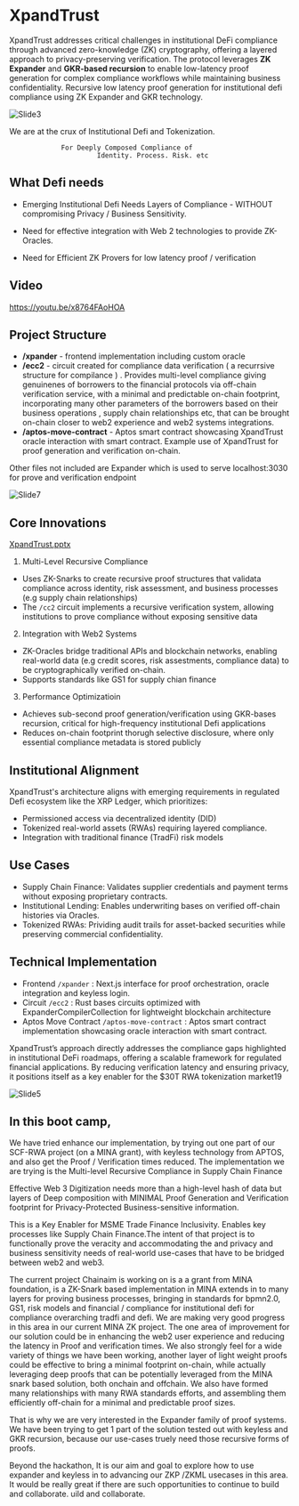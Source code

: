 # XpandTrust

XpandTrust addresses critical challenges in institutional DeFi compliance through advanced zero-knowledge (ZK) cryptography, offering a layered approach to privacy-preserving verification. The protocol leverages **ZK Expander** and **GKR-based recursion** to enable low-latency proof generation for complex compliance workflows while maintaining business confidentiality.
Recursive low latency proof generation for institutional defi compliance using ZK Expander and GKR technology.


![Slide3](https://github.com/user-attachments/assets/02a0e6b7-2f7b-45ae-b038-6582ccce1f7b)


We are at the crux of Institutional Defi and Tokenization.

                 For Deeply Composed Compliance of
    		              Identity. Process. Risk. etc

## What Defi needs
- Emerging Institutional Defi Needs Layers of Compliance - WITHOUT compromising Privacy / Business Sensitivity.

- Need for effective integration with Web 2 technologies to provide ZK-Oracles.

- Need for Efficient ZK Provers for low latency proof / verification
  
## Video

https://youtu.be/x8764FAoHOA


## Project Structure

- **/xpander** - frontend implementation including custom oracle
- **/ecc2** - circuit created for compliance data verification ( a recurrsive structure for compilance ) . Provides multi-level compliance giving genuinenes of borrowers to the financial protocols via off-chain verification service, with a minimal and predictable on-chain footprint, incorporating many other parameters of the borrowers based on their business operations , supply chain relationships etc, that can be brought on-chain closer to web2 experience and web2 systems integrations.
- **/aptos-move-contract** - Aptos smart contract showcasing XpandTrust oracle interaction with smart contract. Example use of XpandTrust for proof generation and verification on-chain.

Other files not included are Expander which is used to serve localhost:3030 for prove and verification endpoint



![Slide7](https://github.com/user-attachments/assets/a88bf294-6c5c-4cd8-808f-d517c70dff71)

## Core Innovations
[XpandTrust.pptx](https://github.com/user-attachments/files/19176714/XpandTrust.pptx)
1. Multi-Level Recursive Compliance
  * Uses ZK-Snarks to create recursive proof structures that validata compliance across identity, risk assessment, and business processes (e.g supply chain relationships)
  * The `/cc2` circuit implements a recursive verification system, allowing institutions to prove compliance without exposing sensitive data

2. Integration with Web2 Systems
  * ZK-Oracles bridge traditional APIs and blockchain networks, enabling real-world data (e.g credit scores, risk assestments, compliance data) to be cryptographically verified on-chain.
  * Supports standards like GS1 for supply chian finance

3. Performance Optimizatioin
  * Achieves sub-second proof generation/verification using GKR-bases recursion, critical for high-frequency institutional Defi applications
  * Reduces on-chain footprint thorugh selective disclosure, where only essential compliance metadata is stored publicly

## Institutional Alignment
XpandTrust's architecture aligns with emerging requirements in regulated Defi ecosystem like the XRP Ledger, which prioritizes:
  * Permissioned access via decentralized identity (DID)
  * Tokenized real-world assets (RWAs) requiring layered compliance.
  * Integration with traditional finance (TradFi) risk models


## Use Cases
  * Supply Chain Finance: Validates supplier credentials and payment terms without exposing proprietary contracts.
  * Institutional Lending: Enables underwriting bases on verified off-chain histories via Oracles.
  * Tokenized RWAs: Prividing audit trails for asset-backed securities while preserving commercial confidentiality.

## Technical Implementation
  * Frontend `/xpander` : Next.js interface for proof orchestration, oracle integration and keyless login.
  * Circuit `/ecc2` : Rust bases circuits optimized with ExpanderCompilerCollection for lightweight blockchain architecture
  * Aptos Move Contract `/aptos-move-contract` : Aptos smart contract implementation showcasing oracle interaction with smart contract.



XpandTrust’s approach directly addresses the compliance gaps highlighted in institutional DeFi roadmaps, offering a scalable framework for regulated financial applications. By reducing verification latency and ensuring privacy, it positions itself as a key enabler for the $30T RWA tokenization market19








  

![Slide5](https://github.com/user-attachments/assets/b2b33b8a-f68a-421c-902f-191dfe677dce)




## In this boot camp, 

We have tried enhance our implementation, by trying out one part of our SCF-RWA project (on a MINA grant), with keyless technology from APTOS, and also get the Proof / Verification times
reduced. The implementation we are trying is the Multi-level Recursive Compliance in Supply Chain Finance

Effective Web 3 Digitization needs more than a high-level hash of data but layers of Deep composition with MINIMAL Proof Generation and Verification footprint for Privacy-Protected
Business-sensitive information.

This is a Key Enabler for MSME Trade Finance Inclusivity.
Enables key processes like Supply Chain Finance.The intent of that project is to functionally prove the veracity and accommodating the and privacy and business sensitivity needs of real-world use-cases that have to be bridged between web2 and web3.

The current project Chainaim is working on is a a grant from MINA foundation, is a ZK-Snark based implementation in MINA extends in to many layers for proving business processes, bringing in standards for bpmn2.0, GS1, risk models and financial / compliance for institutional defi for compliance overarching tradfi and defi.
We are making very good progress in this area in our current MINA ZK project.
The one area of improvement for our solution could be in enhancing the web2 user experience and reducing the latency in Proof  and verification times. We also strongly feel for a wide variety of things we have been working, another layer of light weight proofs could be effective to bring a minimal footprint on-chain, while actually leveraging deep proofs that can be potentially leveraged from the MINA snark based solution, both onchain and offchain. We also have formed many relationships with many RWA standards efforts, and assembling them efficiently off-chain for a minimal and predictable proof sizes.

That is why we are very interested in the Expander family of proof systems. We have been trying to get 1 part of the solution tested out with keyless and GKR recursion, because our use-cases truely need those recursive forms of proofs. 

Beyond the hackathon, It is our aim and goal to explore how to use expander and keyless in to advancing our ZKP /ZKML usecases in this area. It would be really great if there are such opportunities to continue to build and collaborate.
uild and collaborate.

